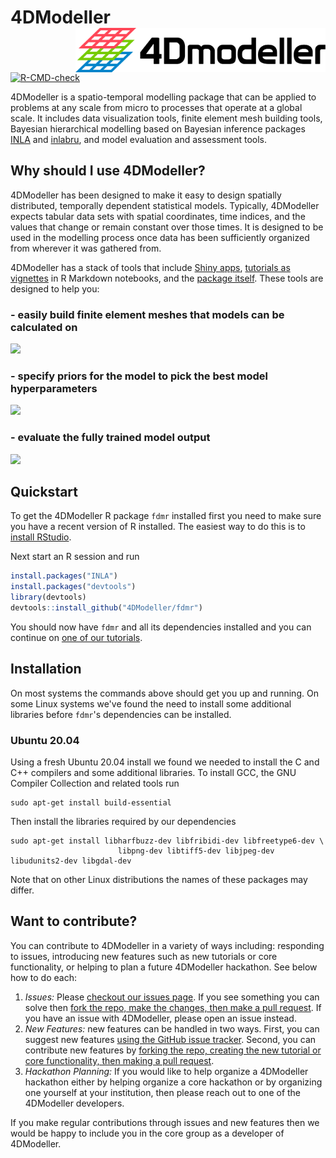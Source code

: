 # 4DModeller <img src="man/figures/logo.png" align="right" alt="" width="400" />

[![R-CMD-check](https://github.com/4DModeller/fdmr/actions/workflows/check-standard.yaml/badge.svg?branch=main)](https://github.com/4DModeller/fdmr/actions/workflows/check-standard.yaml)

4DModeller is a spatio-temporal modelling package that can be applied to problems at any scale from micro to processes that operate at a global scale. It includes data visualization tools, finite element mesh building tools, Bayesian hierarchical modelling based on Bayesian inference packages [INLA](https://www.r-inla.org/home) and [inlabru](https://github.com/inlabru-org/inlabru), and model evaluation and assessment tools.

## Why should I use 4DModeller?

4DModeller has been designed to make it easy to design spatially distributed, temporally dependent statistical models. Typically, 4DModeller expects tabular data sets with spatial coordinates, time indices, and the values that change or remain constant over those times. It is designed to be used in the modelling process once data has been sufficiently organized from wherever it was gathered from.

4DModeller has a stack of tools that include [Shiny apps](https://4dmodeller.github.io/fdmr/reference/index.html#shiny-apps), [tutorials as vignettes](https://4dmodeller.github.io/fdmr/articles/) in R Markdown notebooks, and the [package itself](https://github.com/4DModeller/fdmr). These tools are designed to help you:

### - easily build finite element meshes that models can be calculated on

![](https://github.com/4DModeller/fdmr/assets/8915182/4c1d188d-3feb-471f-8831-97aa5fab4765)

### - specify priors for the model to pick the best model hyperparameters

![](https://github.com/4DModeller/fdmr/assets/8915182/30bfea5e-80d8-42d8-96e7-ff0bce22029a)

### - evaluate the fully trained model output

![](https://github.com/4DModeller/fdmr/assets/8915182/f2b68ccc-cfba-4393-b2f4-6cecdad332c0)

## Quickstart

To get the 4DModeller R package `fdmr` installed first you need to make sure you have a recent version of R installed.
The easiest way to do this is to [install RStudio](https://posit.co/downloads/).

Next start an R session and run

```R
install.packages("INLA")
install.packages("devtools")
library(devtools)
devtools::install_github("4DModeller/fdmr")
```

You should now have `fdmr` and all its dependencies installed and you can continue on [one of our tutorials](https://4dmodeller.github.io/fdmr/articles/).

## Installation

On most systems the commands above should get you up and running. On some Linux systems we've found the need to 
install some additional libraries before `fdmr`'s dependencies can be installed.

### Ubuntu 20.04

Using a fresh Ubuntu 20.04 install we found we needed to install the C and C++ compilers and some additional libraries.
To install GCC, the GNU Compiler Collection and related tools run

```console
sudo apt-get install build-essential
```

Then install the libraries required by our dependencies

```console
sudo apt-get install libharfbuzz-dev libfribidi-dev libfreetype6-dev \
                        libpng-dev libtiff5-dev libjpeg-dev libudunits2-dev libgdal-dev
```

Note that on other Linux distributions the names of these packages may differ.

## Want to contribute?

You can contribute to 4DModeller in a variety of ways including: responding to issues, introducing new features such as new tutorials or core functionality, or helping to plan a future 4DModeller hackathon. See below how to do each:

1. *Issues:* Please [checkout our issues page](https://github.com/4DModeller/fdmr/issues). If you see something you can solve then [fork the repo, make the changes, then make a pull request](https://stackoverflow.com/questions/14587045/how-to-merge-branch-of-forked-repo-into-master-branch-of-original-repo#14587354). If you have an issue with 4DModeller, please open an issue instead.
2. *New Features:* new features can be handled in two ways. First, you can suggest new features [using the GitHub issue tracker](https://github.com/4DModeller/fdmr/issues). Second, you can contribute new features by [forking the repo, creating the new tutorial or core functionality, then making a pull request](https://github.com/4DModeller/fdmr/issues).
3. *Hackathon Planning:* If you would like to help organize a 4DModeller hackathon either by helping organize a core hackathon or by organizing one yourself at your institution, then please reach out to one of the 4DModeller developers.

If you make regular contributions through issues and new features then we would be happy to include you in the core group as a developer of 4DModeller.
